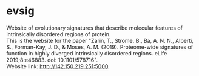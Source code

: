 # evsig
Website of evolutionary signatures that describe molecular features of intrinsically disordered regions of protein.</br>
This is the website for the paper "Zarin, T., Strome, B., Ba, A. N. N., Alberti, S., Forman-Kay, J. D., & Moses, A. M. (2019). Proteome-wide signatures of function in highly diverged intrinsically disordered regions. eLife 2019;8:e46883. doi: 10.1101/578716".
</br>
Website link: http://142.150.219.251:5000
